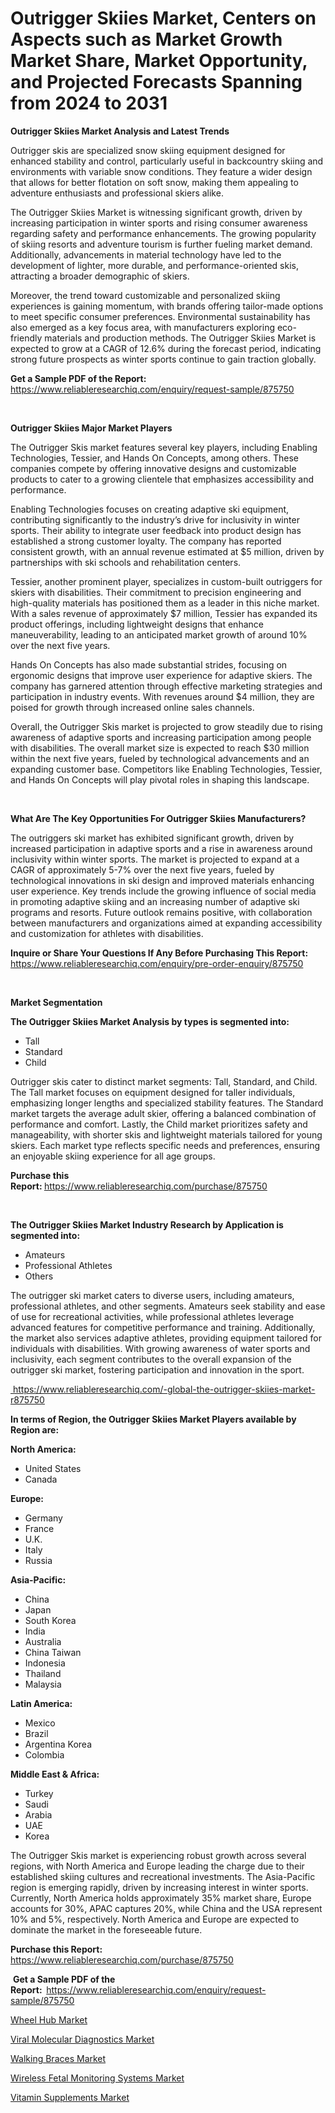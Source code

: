 <p><h1>Outrigger Skiies Market, Centers on Aspects such as Market Growth Market Share, Market Opportunity, and Projected Forecasts Spanning from 2024 to 2031</h1></p><p><strong>Outrigger Skiies Market Analysis and Latest Trends</strong></p>
<p><p>Outrigger skis are specialized snow skiing equipment designed for enhanced stability and control, particularly useful in backcountry skiing and environments with variable snow conditions. They feature a wider design that allows for better flotation on soft snow, making them appealing to adventure enthusiasts and professional skiers alike.</p><p>The Outrigger Skiies Market is witnessing significant growth, driven by increasing participation in winter sports and rising consumer awareness regarding safety and performance enhancements. The growing popularity of skiing resorts and adventure tourism is further fueling market demand. Additionally, advancements in material technology have led to the development of lighter, more durable, and performance-oriented skis, attracting a broader demographic of skiers.</p><p>Moreover, the trend toward customizable and personalized skiing experiences is gaining momentum, with brands offering tailor-made options to meet specific consumer preferences. Environmental sustainability has also emerged as a key focus area, with manufacturers exploring eco-friendly materials and production methods. The Outrigger Skiies Market is expected to grow at a CAGR of 12.6% during the forecast period, indicating strong future prospects as winter sports continue to gain traction globally.</p></p>
<p><strong>Get a Sample PDF of the Report:&nbsp;</strong> <a href="https://www.reliableresearchiq.com/enquiry/request-sample/875750">https://www.reliableresearchiq.com/enquiry/request-sample/875750</a></p>
<p>&nbsp;</p>
<p><strong>Outrigger Skiies Major Market Players</strong></p>
<p><p>The Outrigger Skis market features several key players, including Enabling Technologies, Tessier, and Hands On Concepts, among others. These companies compete by offering innovative designs and customizable products to cater to a growing clientele that emphasizes accessibility and performance.</p><p>Enabling Technologies focuses on creating adaptive ski equipment, contributing significantly to the industry’s drive for inclusivity in winter sports. Their ability to integrate user feedback into product design has established a strong customer loyalty. The company has reported consistent growth, with an annual revenue estimated at $5 million, driven by partnerships with ski schools and rehabilitation centers.</p><p>Tessier, another prominent player, specializes in custom-built outriggers for skiers with disabilities. Their commitment to precision engineering and high-quality materials has positioned them as a leader in this niche market. With a sales revenue of approximately $7 million, Tessier has expanded its product offerings, including lightweight designs that enhance maneuverability, leading to an anticipated market growth of around 10% over the next five years.</p><p>Hands On Concepts has also made substantial strides, focusing on ergonomic designs that improve user experience for adaptive skiers. The company has garnered attention through effective marketing strategies and participation in industry events. With revenues around $4 million, they are poised for growth through increased online sales channels.</p><p>Overall, the Outrigger Skis market is projected to grow steadily due to rising awareness of adaptive sports and increasing participation among people with disabilities. The overall market size is expected to reach $30 million within the next five years, fueled by technological advancements and an expanding customer base. Competitors like Enabling Technologies, Tessier, and Hands On Concepts will play pivotal roles in shaping this landscape.</p></p>
<p>&nbsp;</p>
<p><strong>What Are The Key Opportunities For Outrigger Skiies Manufacturers?</strong></p>
<p><p>The outriggers ski market has exhibited significant growth, driven by increased participation in adaptive sports and a rise in awareness around inclusivity within winter sports. The market is projected to expand at a CAGR of approximately 5-7% over the next five years, fueled by technological innovations in ski design and improved materials enhancing user experience. Key trends include the growing influence of social media in promoting adaptive skiing and an increasing number of adaptive ski programs and resorts. Future outlook remains positive, with collaboration between manufacturers and organizations aimed at expanding accessibility and customization for athletes with disabilities.</p></p>
<p><strong>Inquire or Share Your Questions If Any Before Purchasing This Report:</strong> <a href="https://www.reliableresearchiq.com/enquiry/pre-order-enquiry/875750">https://www.reliableresearchiq.com/enquiry/pre-order-enquiry/875750</a></p>
<p>&nbsp;</p>
<p><strong>Market Segmentation</strong></p>
<p><strong>The Outrigger Skiies Market Analysis by types is segmented into:</strong></p>
<p><ul><li>Tall</li><li>Standard</li><li>Child</li></ul></p>
<p><p>Outrigger skis cater to distinct market segments: Tall, Standard, and Child. The Tall market focuses on equipment designed for taller individuals, emphasizing longer lengths and specialized stability features. The Standard market targets the average adult skier, offering a balanced combination of performance and comfort. Lastly, the Child market prioritizes safety and manageability, with shorter skis and lightweight materials tailored for young skiers. Each market type reflects specific needs and preferences, ensuring an enjoyable skiing experience for all age groups.</p></p>
<p><strong>Purchase this Report:&nbsp;</strong><a href="https://www.reliableresearchiq.com/purchase/875750">https://www.reliableresearchiq.com/purchase/875750</a></p>
<p>&nbsp;</p>
<p><strong>The Outrigger Skiies Market Industry Research by Application is segmented into:</strong></p>
<p><ul><li>Amateurs</li><li>Professional Athletes</li><li>Others</li></ul></p>
<p><p>The outrigger ski market caters to diverse users, including amateurs, professional athletes, and other segments. Amateurs seek stability and ease of use for recreational activities, while professional athletes leverage advanced features for competitive performance and training. Additionally, the market also services adaptive athletes, providing equipment tailored for individuals with disabilities. With growing awareness of water sports and inclusivity, each segment contributes to the overall expansion of the outrigger ski market, fostering participation and innovation in the sport.</p></p>
<p><a href="https://www.reliableresearchiq.com/-global-the-outrigger-skiies-market-r875750">&nbsp;https://www.reliableresearchiq.com/-global-the-outrigger-skiies-market-r875750</a></p>
<p><strong>In terms of Region, the Outrigger Skiies Market Players available by Region are:</strong></p>
<p>
    <p> <strong> North America: </strong>
        <ul>
            <li>United States</li>
            <li>Canada</li>
        </ul>
        </p> 
    <p> <strong> Europe: </strong>
        <ul>
            <li>Germany</li>
            <li>France</li>
            <li>U.K.</li>
            <li>Italy</li>
            <li>Russia</li>
        </ul>
        </p> 
    <p> <strong> Asia-Pacific: </strong>
        <ul>
            <li>China</li>
            <li>Japan</li>
            <li>South Korea</li>
            <li>India</li>
            <li>Australia</li>
            <li>China Taiwan</li>
            <li>Indonesia</li>
            <li>Thailand</li>
            <li>Malaysia</li>
        </ul>
        </p> 
    <p> <strong> Latin America: </strong>
        <ul>
            <li>Mexico</li>
            <li>Brazil</li>
            <li>Argentina Korea</li>
            <li>Colombia</li>
        </ul>
        </p> 
    <p> <strong> Middle East & Africa: </strong>
        <ul>
            <li>Turkey</li>
            <li>Saudi</li>
            <li>Arabia</li>
            <li>UAE</li>
            <li>Korea</li>
        </ul>
    </p>
    </p>
<p><p>The Outrigger Skis market is experiencing robust growth across several regions, with North America and Europe leading the charge due to their established skiing cultures and recreational investments. The Asia-Pacific region is emerging rapidly, driven by increasing interest in winter sports. Currently, North America holds approximately 35% market share, Europe accounts for 30%, APAC captures 20%, while China and the USA represent 10% and 5%, respectively. North America and Europe are expected to dominate the market in the foreseeable future.</p></p>
<p><strong>Purchase this Report: </strong><a href="https://www.reliableresearchiq.com/purchase/875750">https://www.reliableresearchiq.com/purchase/875750</a></p>
<p>&nbsp;<strong>Get a Sample PDF of the Report:&nbsp;&nbsp;</strong><a href="https://www.reliableresearchiq.com/enquiry/request-sample/875750">https://www.reliableresearchiq.com/enquiry/request-sample/875750</a></p>
<p><strong></strong></p>
<p><p><a href="https://www.linkedin.com/pulse/wheel-hub-market-size-share-analysis-growth-trends-forecasts-klotf?trackingId=wFlmNn6USnGM2yHB9FdLWA%3D%3D">Wheel Hub Market</a></p><p><a href="https://www.linkedin.com/pulse/global-viral-molecular-diagnostics-market-size-share-analysis-a9sef?trackingId=86rzfTMqSem8AANvpAPBWA%3D%3D">Viral Molecular Diagnostics Market</a></p><p><a href="https://www.linkedin.com/pulse/analyzing-walking-braces-market-dynamics-growth-drivers-9uewe?trackingId=zgKM0jLAT7WAYd1nOTDK%2BA%3D%3D">Walking Braces Market</a></p><p><a href="https://www.linkedin.com/pulse/global-wireless-fetal-monitoring-systems-market-size-tqyqe?trackingId=NmTZK7pQT%2B6nuF7Tqs47WQ%3D%3D">Wireless Fetal Monitoring Systems Market</a></p><p><a href="https://www.linkedin.com/pulse/vitamin-supplements-market-outlook-complete-industry-analysis-yoqrf?trackingId=wrH53I0nQcCyMhHrc7SXHQ%3D%3D">Vitamin Supplements Market</a></p></p>
